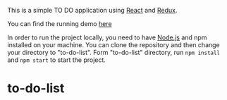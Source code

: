 This is a simple TO DO application using [React](https://facebook.github.io/react/) and [Redux](http://redux.js.org/).

You can find the running demo [here](https://hosseintalebi.github.io/to-do-list/)

In order to run the project locally, you need to have [Node.js](https://nodejs.org/en/) and npm installed on your machine. You can clone the repository and then change your directory to "to-do-list". Form "to-do-list" directory, run `npm install` and `npm start` to start the project.
# to-do-list
